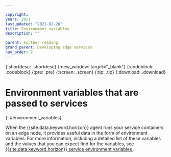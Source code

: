 ```yaml
---

copyright:
years: 2021
lastupdated: "2021-02-20"
title: Environment variables
description: ""

parent: Further reading
grand_parent: Developing edge services
nav_order: 2
---
```


{:shortdesc: .shortdesc}
{:new_window: target="_blank"}
{:codeblock: .codeblock}
{:pre: .pre}
{:screen: .screen}
{:tip: .tip}
{:download: .download}

# Environment variables that are passed to services
{: #environment_variables}

When the {{site.data.keyword.horizon}} agent runs your service containers on an edge node, it provides useful data in the form of environment variables. For more information, including a detailed list of these variables and the values that you can expect find for the variables, see [{{site.data.keyword.horizon}} service environment variables ](/docs/anax/docs/managed_workloads/#service-environment-variables).
